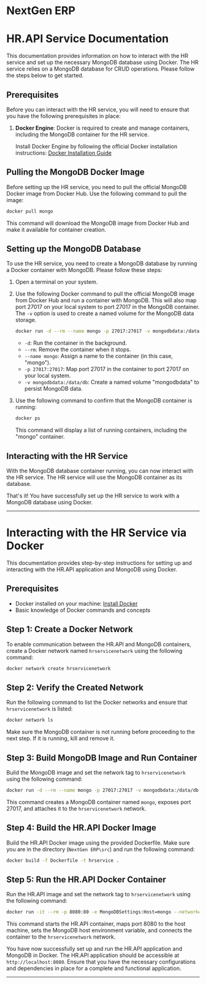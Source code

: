 # NextGen ERP

# HR.API Service Documentation

This documentation provides information on how to interact with the HR service and set up the necessary MongoDB database using Docker.
The HR service relies on a MongoDB database for CRUD operations. Please follow the steps below to get started.

## Prerequisites

Before you can interact with the HR service, you will need to ensure that you have the following prerequisites in place:

1. **Docker Engine**: Docker is required to create and manage containers, including the MongoDB container for the HR service.

    Install Docker Engine by following the official Docker installation instructions: [Docker Installation Guide](https://docs.docker.com/get-docker/)

## Pulling the MongoDB Docker Image

Before setting up the HR service, you need to pull the official MongoDB Docker image from Docker Hub. Use the following command to pull the image:

```bash
docker pull mongo
```

This command will download the MongoDB image from Docker Hub and make it available for container creation.

## Setting up the MongoDB Database

To use the HR service, you need to create a MongoDB database by running a Docker container with MongoDB. Please follow these steps:

1. Open a terminal on your system.

2. Use the following Docker command to pull the official MongoDB image from Docker Hub and run a container with MongoDB. This will also map port 27017 on your local system to port 27017 in the MongoDB container. The `-v` option is used to create a named volume for the MongoDB data storage.

    ```bash
    docker run -d --rm --name mongo -p 27017:27017 -v mongodbdata:/data/db mongo
    ```

    - `-d`: Run the container in the background.
    - `--rm`: Remove the container when it stops.
    - `--name mongo`: Assign a name to the container (in this case, "mongo").
    - `-p 27017:27017`: Map port 27017 in the container to port 27017 on your local system.
    - `-v mongodbdata:/data/db`: Create a named volume "mongodbdata" to persist MongoDB data.

3. Use the following command to confirm that the MongoDB container is running:

    ```bash
    docker ps
    ```

    This command will display a list of running containers, including the "mongo" container.

## Interacting with the HR Service

With the MongoDB database container running, you can now interact with the HR service. The HR service will use the MongoDB container as its database.

That's it! You have successfully set up the HR service to work with a MongoDB database using Docker.

-------------------------------------------------------------------------------------------------------------

# Interacting with the HR Service via Docker

This documentation provides step-by-step instructions for setting up and interacting with the HR.API application and MongoDB using Docker.

## Prerequisites

- Docker installed on your machine: [Install Docker](https://docs.docker.com/get-docker/)
- Basic knowledge of Docker commands and concepts

## Step 1: Create a Docker Network

To enable communication between the HR.API and MongoDB containers, create a Docker network named `hrservicenetwork` using the following command:

```bash
docker network create hrservicenetwork
```

## Step 2: Verify the Created Network

Run the following command to list the Docker networks and ensure that `hrservicenetwork` is listed:

```bash
docker network ls
```

Make sure the MongoDB container is not running before proceeding to the next step. If it is running, kill and remove it. 

## Step 3: Build MongoDB Image and Run Container

Build the MongoDB image and set the network tag to `hrservicenetwork` using the following command:

```bash
docker run -d --rm --name mongo -p 27017:27017 -v mongodbdata:/data/db --network=hrservicenetwork mongo
```

This command creates a MongoDB container named `mongo`, exposes port 27017, and attaches it to the `hrservicenetwork` network.

## Step 4: Build the HR.API Docker Image

Build the HR.API Docker image using the provided Dockerfile. Make sure you are in the directory (`NextGen ERP\src`) and run the following command:

```bash
docker build -f Dockerfile -t hrservice .
```

## Step 5: Run the HR.API Docker Container

Run the HR.API image and set the network tag to `hrservicenetwork` using the following command:

```bash
docker run -it --rm -p 8080:80 -e MongoDBSettings:Host=mongo --network=hrservicenetwork hrservice
```

This command starts the HR.API container, maps port 8080 to the host machine, sets the MongoDB host environment variable, and connects the container to the `hrservicenetwork` network.

You have now successfully set up and run the HR.API application and MongoDB in Docker. The HR.API application should be accessible at `http://localhost:8080`.
Ensure that you have the necessary configurations and dependencies in place for a complete and functional application.

-------------------------------------------------------------------------------------------------------------

